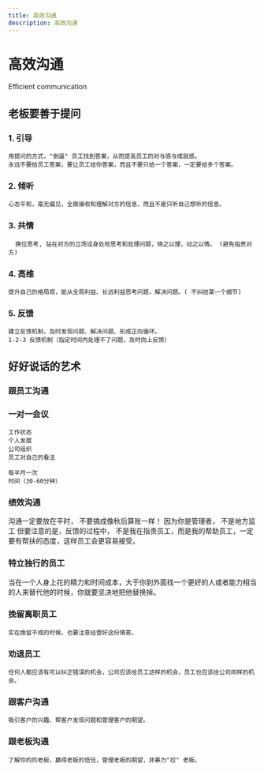 ```yaml
---
title: 高效沟通
description: 高效沟通
---
```


# 高效沟通

Efficient communication

## 老板要善于提问

### 1. 引导

    用提问的方式，"倒逼" 员工找到答案，从而提高员工的对与感与成就感。
    永远不要给员工答案，要让员工给你答案，而且不要只给一个答案，一定要给多个答案。

### 2. 倾听

    心态平和，毫无偏见，全面接收和理解对方的信息，而且不是只听自己想听的信息。

### 3. 共情

      换位思考, 站在对方的立场设身处地思考和处理问题，晓之以理，动之以情。 (避免指责对方)

### 4. 高维

    提升自己的格局观，能从全局利益、长远利益思考问题，解决问题。( 不纠结某一个细节)

### 5. 反馈

    建立反馈机制，及时发现问题、解决问题、形成正向循环。
    1-2-3 反馈机制（指定时间内处理不了问题，及时向上反馈）

## 好好说话的艺术

### 跟员工沟通

### 一对一会议

    工作状态
    个人发展
    公司组织
    员工对自己的看法

    每半月一次
    时间（30-60分钟）

### 绩效沟通

   沟通一定要放在平时， 不要搞成像秋后算账一样！ 因为你是管理者， 不是地方监工
    但要注意的是，反馈的过程中， 不是我在指责员工，而是我的帮助员工，一定要有帮扶的态度，这样员工会更容易接受。

### 特立独行的员工

   当在一个人身上花的精力和时间成本，大于你到外面找一个更好的人或者能力相当的人来替代他的时候，你就要坚决地把他替换掉。

### 挽留离职员工

    实在挽留不成的时候，也要注意经营好这份情意。

### 劝退员工

    任何人都应该有可以纠正错误的机会，公司应该给员工这样的机会，员工也应该给公司同样的机会。

### 跟客户沟通

    吸引客户的兴趣、帮客户发现问题和管理客户的期望。

### 跟老板沟通

    了解你的的老板，赢得老板的信任，管理老板的期望，非暴力"怼" 老板。

